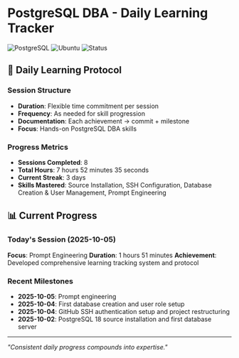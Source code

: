 # PostgreSQL DBA - Daily Learning Tracker

![PostgreSQL](https://img.shields.io/badge/PostgreSQL-18-336791?style=for-the-badge&logo=postgresql)
![Ubuntu](https://img.shields.io/badge/Ubuntu-22.04%20LTS-E95420?style=for-the-badge&logo=ubuntu)
![Status](https://img.shields.io/badge/Status-Active%20Learning-success?style=for-the-badge)

## 🎯 Daily Learning Protocol

### Session Structure
- **Duration**: Flexible time commitment per session
- **Frequency**: As needed for skill progression
- **Documentation**: Each achievement → commit + milestone
- **Focus**: Hands-on PostgreSQL DBA skills

### Progress Metrics
- **Sessions Completed**: 8
- **Total Hours**: 7 hours 52 minutes 35 seconds
- **Current Streak**: 3 days
- **Skills Mastered**: Source Installation, SSH Configuration, Database Creation & User Management, Prompt Engineering

## 📊 Current Progress

### Today's Session (2025-10-05)
**Focus**: Prompt Engineering
**Duration**: 1 hours 51 minutes
**Achievement**: Developed comprehensive learning tracking system and protocol

### Recent Milestones
- **2025-10-05**: Prompt engineering
- **2025-10-04**: First database creation and user role setup
- **2025-10-04**: GitHub SSH authentication setup and project restructuring
- **2025-10-02**: PostgreSQL 18 source installation and first database server

---
*"Consistent daily progress compounds into expertise."*
